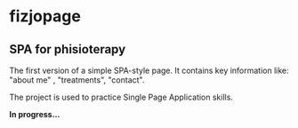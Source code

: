 # fizjopage
## SPA for phisioterapy

The first version of a simple SPA-style page. It contains key information like: "about me" , "treatments", "contact".  

The project is used to practice Single Page Application skills. 

**In progress...**
